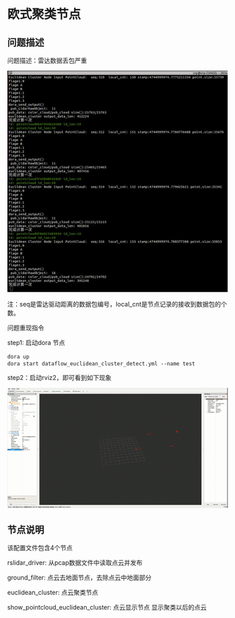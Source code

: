 # 欧式聚类节点

## 问题描述

问题描述：雷达数据丢包严重

![figure1](fig/figure1.jpg)

注：seq是雷达驱动距离的数据包编号，local_cnt是节点记录的接收到数据包的个数。



问题重现指令

step1: 启动dora 节点

```
dora up 
dora start dataflow_euclidean_cluster_detect.yml --name test
```

 step2：启动rviz2，即可看到如下现象

![figure2](fig/figure2.gif)




## 节点说明

该配置文件包含4个节点

rslidar_driver: 从pcap数据文件中读取点云并发布

ground_filter: 点云去地面节点，去除点云中地面部分

euclidean_cluster: 点云聚类节点

show_pointcloud_euclidean_cluster: 点云显示节点  显示聚类以后的点云
